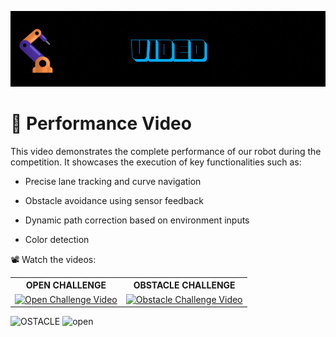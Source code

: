 ![GIF](D2%20ROBOTICS%20-%20VIDEO.gif)

# 🎥 Performance Video

This video demonstrates the complete performance of our robot during the competition.
It showcases the execution of key functionalities such as:

- Precise lane tracking and curve navigation

- Obstacle avoidance using sensor feedback

- Dynamic path correction based on environment inputs

- Color detection 

📽️ Watch the videos:

<table align="center">
  <tr>
    <th align="center">OPEN CHALLENGE</th>
    <th align="center">OBSTACLE CHALLENGE</th>
  </tr>
  <tr>
    <td align="center">
      <a href="https://www.youtube.com/watch?v=Ml1ZyXK22XI" target="_blank">
        <img
          ![open](https://github.com/user-attachments/assets/f75c8430-10b7-4fa4-8270-019848b0f316)
          width="60%"
          alt="Open Challenge Video"
        />
      </a>
    </td>
    <td align="center">
      <a href="https://www.youtube.com/watch?v=BL7dXvtKBQE" target="_blank">
        <img
          ![OSTACLE](https://github.com/user-attachments/assets/3b25857f-53f2-48ae-a88e-a91242b9c2e7)
          width="60%"
          alt="Obstacle Challenge Video"
        />
      </a>
    </td>
  </tr>
</table>






![OSTACLE](https://github.com/user-attachments/assets/3b25857f-53f2-48ae-a88e-a91242b9c2e7)
![open](https://github.com/user-attachments/assets/f75c8430-10b7-4fa4-8270-019848b0f316)





